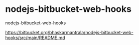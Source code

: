 # nodejs-bitbucket-web-hooks
nodejs-bitbucket-web-hooks


https://bitbucket.org/bhaskarmantrala/nodejs-bitbucket-web-hooks/src/main/README.md
